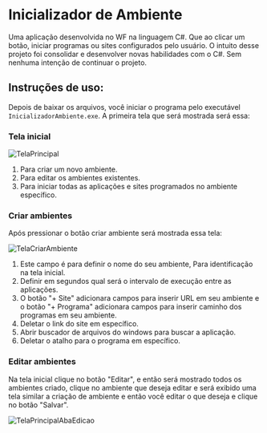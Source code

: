 # Inicializador de Ambiente

Uma aplicação desenvolvida no WF na linguagem C#. Que ao clicar um botão, iniciar programas ou sites configurados pelo usuário.
O intuito desse projeto foi consolidar e desenvolver novas habilidades com o C#. Sem nenhuma intenção de continuar o projeto. 



## Instruções de uso:

Depois de baixar os arquivos, você iniciar o programa pelo executável `InicializadorAmbiente.exe`.
A primeira tela que será mostrada será essa:

### Tela inicial

![TelaPrincipal](https://user-images.githubusercontent.com/90290547/197035230-d9efeaa0-76cb-4dee-8811-b813b077528f.PNG)

1. Para criar um novo ambiente.
1. Para editar os ambientes existentes.
1. Para iniciar todas as aplicações e sites programados no ambiente específico.

### Criar ambientes

Após pressionar o botão criar ambiente será mostrada essa tela:

![TelaCriarAmbiente](https://user-images.githubusercontent.com/90290547/197037505-546c5987-16a9-4a09-8c99-2f304c199180.PNG)

1. Este campo é para definir o nome do seu ambiente, Para identificação na tela inicial.
1. Definir em segundos qual será o intervalo de execução entre as aplicações.
1. O botão "+ Site" adicionara campos para inserir URL em seu ambiente e o botão "+ Programa" adicionara campos para inserir caminho dos programas em seu ambiente.
1. Deletar o link do site em específico.
1. Abrir buscador de arquivos do windows para buscar a aplicação.
1. Deletar o atalho para o programa em específico.

### Editar ambientes

Na tela inicial clique no botão "Editar", e então será mostrado todos os ambientes criado, clique no ambiente que deseja editar e será exibido uma tela similar a criação de ambiente e então você editar o que deseja e clique no botão "Salvar".

![TelaPrincipalAbaEdicao](https://user-images.githubusercontent.com/90290547/197043852-e96fb93c-ee8c-4128-acda-2069afc8e558.png)

